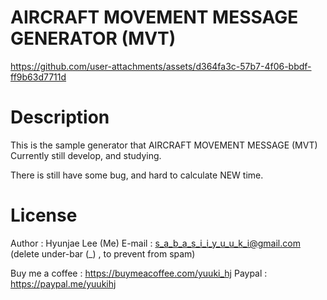 # AIRCRAFT MOVEMENT MESSAGE GENERATOR (MVT)

https://github.com/user-attachments/assets/d364fa3c-57b7-4f06-bbdf-ff9b63d7711d

# Description
This is the sample generator that AIRCRAFT MOVEMENT MESSAGE (MVT)
Currently still develop, and studying.

There is still have some bug, and hard to calculate NEW time.

# License
Author : Hyunjae Lee (Me)
E-mail : s_a_b_a_s_i_i_y_u_u_k_i@gmail.com (delete under-bar (_) , to prevent from spam)

Buy me a coffee : https://buymeacoffee.com/yuuki_hj
Paypal : https://paypal.me/yuukihj
